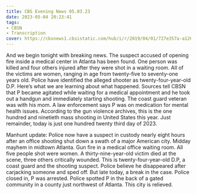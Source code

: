 ```yaml
---
title: CBS Evening News 05.03.23
date: 2023-05-04 20:23:41
tags:
- CBSN
- Transcription
cover: https://cbsnews1.cbsistatic.com/hub/i/r/2019/04/01/727e357a-a126-4138-a2c5-4d3222669d57/thumbnail/640x360/3ff2761028dc5c65cc4f07acd54bcd5c/cbsn2-logo-1920x1080.jpg
---
```

And we begin tonight with breaking news. The suspect accused of opening fire inside a medical center in Atlanta has been found. One person was killed and four others injured after they were shot in a waiting room. All of the victims are women, ranging in age from twenty-five to seventy-one years old. Police have identified the alleged shooter as twenty-four-year-old D.P. Here’s what we are learning about what happened. Sources tell CBSN that P became agitated while waiting for a medical appointment and he took out a handgun and immediately starting shooting. The coast guard veteran was with his mom. A law enforcement says P was on medication for mental health issues. According to the gun violence archives, this is the one hundred and ninetieth mass shooting in United States this year. Just remainder, today is just one hundred twenty third day of 2023. 

Manhunt update: Police now have a suspect in custody nearly eight hours after an office shooting shut down a swath of a major American city. Midday mayhem in midtown Atlanta. Gun fire in a medical office waiting room. All five people shot were women. A thirty-nine-year-old victim died at the scene, three others critically wounded. This is twenty-four-year-old D.P, a coast guard and the shooting suspect. Police believe he disappeared after carjacking someone and sped off. But late today, a break in the case. Police closed in, P was arrested. Police spotted P in the back of a gated community in a county just northwest of Atlanta. This city is relieved.
